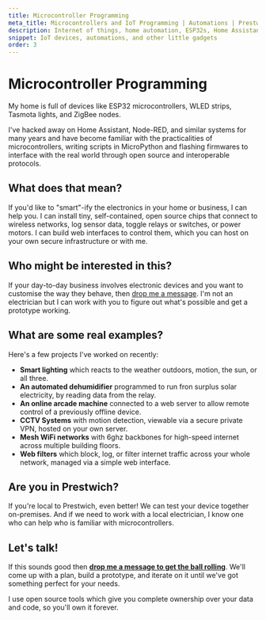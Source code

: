 ```yaml
---
title: Microcontroller Programming
meta_title: Microcontrollers and IoT Programming | Automations | Prestwich, Manchester | Chobble
description: Internet of things, home automation, ESP32s, Home Assistant and more, from Chobble in Prestwich
snippet: IoT devices, automations, and other little gadgets
order: 3
---
```


# Microcontroller Programming

My home is full of devices like ESP32 microcontrollers, WLED strips, Tasmota lights, and ZigBee nodes.

I've hacked away on Home Assistant, Node-RED, and similar systems for many years and have become familiar with the practicalities of microcontrollers, writing scripts in MicroPython and flashing firmwares to interface with the real world through open source and interoperable protocols.

## What does that mean?

If you'd like to "smart"-ify the electronics in your home or business, I can help you. I can install tiny, self-contained, open source chips that connect to wireless networks, log sensor data, toggle relays or switches, or power motors. I can build web interfaces to control them, which you can host on your own secure infrastructure or with me.

## Who might be interested in this?

If your day-to-day business involves electronic devices and you want to customise the way they behave, then [drop me a message](/contact/). I'm not an electrician but I can work with you to figure out what's possible and get a prototype working.

## What are some real examples?

Here's a few projects I've worked on recently:

- **Smart lighting** which reacts to the weather outdoors, motion, the sun, or all three.
- **An automated dehumidifier** programmed to run fron surplus solar electricity, by reading data from the relay.
- **An online arcade machine** connected to a web server to allow remote control of a previously offline device.
- **CCTV Systems** with motion detection, viewable via a secure private VPN, hosted on your own server.
- **Mesh WiFi networks** with 6ghz backbones for high-speed internet across multiple building floors.
- **Web filters** which block, log, or filter internet traffic across your whole network, managed via a simple web interface.

## Are you in Prestwich?

If you're local to Prestwich, even better! We can test your device together on-premises. And if we need to work with a local electrician, I know one who can help who is familiar with microcontrollers.

## Let's talk!

If this sounds good then **[drop me a message to get the ball rolling](/contact/)**. We'll come up with a plan, build a prototype, and iterate on it until we've got something perfect for your needs.

I use open source tools which give you complete ownership over your data and code, so you'll own it forever.
